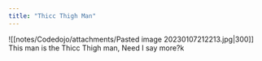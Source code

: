 ```yaml
---
title: "Thicc Thigh Man"
---
```

![[notes/Codedojo/attachments/Pasted image 20230107212213.jpg|300]]
This man is the Thicc Thigh man, Need I say more?k